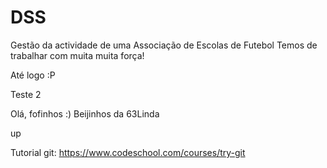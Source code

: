 ﻿DSS
===

Gestão da actividade de uma Associação de Escolas de Futebol
Temos de trabalhar com muita muita força!

Até logo :P

Teste 2

Olá, fofinhos :) Beijinhos da 63Linda

up

Tutorial git: https://www.codeschool.com/courses/try-git
